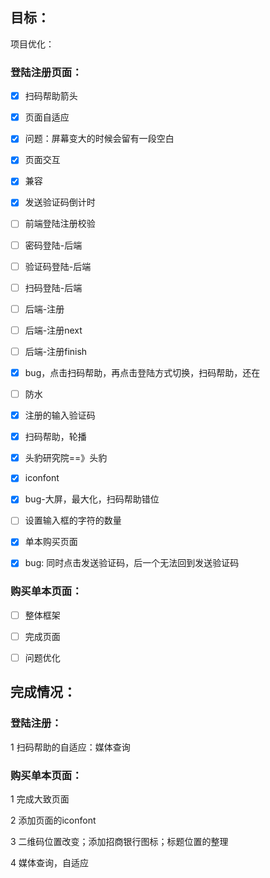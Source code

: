 ## 目标：

项目优化：

### 登陆注册页面：

- [x] 扫码帮助箭头

- [x] 页面自适应

- [x] 问题：屏幕变大的时候会留有一段空白

- [x] 页面交互

- [x] 兼容

- [x] 发送验证码倒计时

- [ ] 前端登陆注册校验

- [ ] 密码登陆-后端

- [ ] 验证码登陆-后端

- [ ] 扫码登陆-后端

- [ ] 后端-注册

- [ ] 后端-注册next

- [ ] 后端-注册finish

- [x] bug，点击扫码帮助，再点击登陆方式切换，扫码帮助，还在

- [ ] 防水

- [x] 注册的输入验证码

- [x] 扫码帮助，轮播

- [x] 头豹研究院==》头豹

- [x] iconfont

- [x] bug-大屏，最大化，扫码帮助错位

- [ ] 设置输入框的字符的数量

- [x] 单本购买页面

- [x] bug: 同时点击发送验证码，后一个无法回到发送验证码

### 购买单本页面：

- [ ] 整体框架
- [ ] 完成页面
- [ ] 问题优化







## 完成情况：

### 登陆注册：

1 扫码帮助的自适应：媒体查询



### 购买单本页面：

1 完成大致页面

2 添加页面的iconfont

3 二维码位置改变；添加招商银行图标；标题位置的整理

4 媒体查询，自适应
